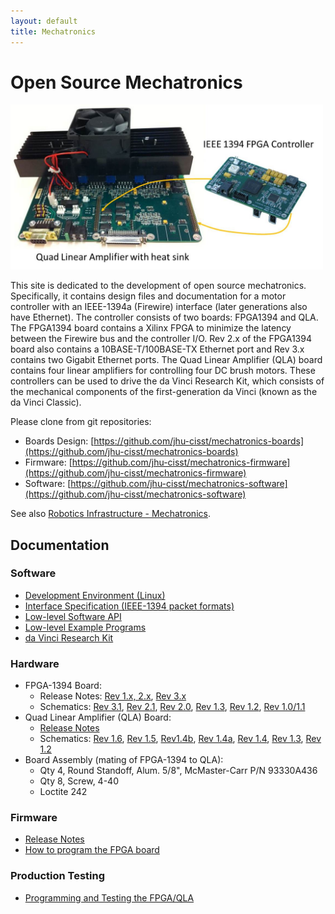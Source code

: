 ```yaml
---
layout: default
title: Mechatronics
---
```


# Open Source Mechatronics

<!-- pic here -->
<img src="./images/FirewireController.jpg" alt="FirewireController" style="width: 500px;"/>

This site is dedicated to the development of open source mechatronics. Specifically, it contains design files and documentation for a motor controller with an IEEE-1394a (Firewire) interface (later generations also have Ethernet). The controller consists of two boards: FPGA1394 and QLA. The FPGA1394 board contains a Xilinx FPGA to minimize the latency between the Firewire bus and the controller I/O. Rev 2.x of the FPGA1394 board also contains a 10BASE-T/100BASE-TX Ethernet port and Rev 3.x contains two Gigabit Ethernet ports. The Quad Linear Amplifier (QLA) board contains four linear amplifiers for controlling four DC brush motors. These controllers can be used to drive the da Vinci Research Kit, which consists of the mechanical components of the first-generation da Vinci (known as the da Vinci Classic).

Please clone from git repositories:  
 - Boards Design: [https://github.com/jhu-cisst/mechatronics-boards](https://github.com/jhu-cisst/mechatronics-boards)  
 - Firmware: [https://github.com/jhu-cisst/mechatronics-firmware](https://github.com/jhu-cisst/mechatronics-firmware)  
 - Software: [https://github.com/jhu-cisst/mechatronics-software](https://github.com/jhu-cisst/mechatronics-software)  

See also  [Robotics Infrastructure - Mechatronics](http://lcsr.jhu.edu/robotics-infrastructure-development-project).


## Documentation

### Software
 * [Development Environment (Linux)](https://github.com/jhu-cisst/mechatronics-software/wiki/Development-Environment)
 * [Interface Specification (IEEE-1394 packet formats)](https://github.com/jhu-cisst/mechatronics-software/wiki/Interface-Specification)
 * [Low-level Software API](https://github.com/jhu-cisst/mechatronics-software/wiki/Low-Level-Software-API)
 * [Low-level Example Programs](https://github.com/jhu-cisst/mechatronics-software/wiki/Example-Programs)
 * [da Vinci Research Kit](https://github.com/jhu-dvrk/sawIntuitiveResearchKit/wiki)

### Hardware
 * FPGA-1394 Board:
   * Release Notes: [Rev 1.x, 2.x](https://github.com/jhu-cisst/FPGA1394#release-notes), [Rev 3.x](https://github.com/jhu-cisst/FPGA1394V3#release-notes)
   * Schematics: [Rev 3.1](https://github.com/jhu-cisst/FPGA1394V3/blob/main/FPGA1394V3-Schematics.pdf), [Rev 2.1](https://github.com/jhu-cisst/FPGA1394/blob/Rev2.1/FPGA1394-Schematics.pdf), [Rev 2.0](https://github.com/jhu-cisst/FPGA1394/blob/Rev2.0/FPGA1394-Schematics.pdf), [Rev 1.3](https://github.com/jhu-cisst/FPGA1394/blob/Rev1.3/FPGA1394-Schematics.pdf), [Rev 1.2](https://github.com/jhu-cisst/FPGA1394/blob/Rev1.2/FPGA1394-Schematics.pdf), [Rev 1.0/1.1](https://github.com/jhu-cisst/FPGA1394/blob/Rev1.1/FPGA1394-Schematics.pdf)
 * Quad Linear Amplifier (QLA) Board:
   * [Release Notes](https://github.com/jhu-cisst/QLA#release-notes)
   * Schematics: [Rev 1.6](https://github.com/jhu-cisst/QLA/blob/master/QLA-Schematics.pdf), [Rev 1.5](https://github.com/jhu-cisst/QLA/blob/Rev1.5/QLA-Schematics.pdf), [Rev1.4b](https://github.com/jhu-cisst/QLA/blob/Rev1.4b/QLA-Schematics.pdf), [Rev 1.4a](https://github.com/jhu-cisst/QLA/blob/Rev1.4a/QLA-Schematics.pdf), [Rev 1.4](https://github.com/jhu-cisst/QLA/blob/Rev1.4/QLA-Schematics.pdf), [Rev 1.3](https://github.com/jhu-cisst/QLA/blob/Rev1.3-2014/QLA-Schematics.pdf), [Rev 1.2](https://github.com/jhu-cisst/QLA/blob/Rev1.2/QLA-Schematics.pdf)
 * Board Assembly (mating of FPGA-1394 to QLA):
   * Qty 4, Round Standoff, Alum. 5/8", McMaster-Carr P/N 93330A436
   * Qty 8, Screw, 4-40
   * Loctite 242

### Firmware
 * [Release Notes](https://github.com/jhu-cisst/mechatronics-firmware/wiki/FPGA-Firmware-Release-Notes)
 * [How to program the FPGA board](https://github.com/jhu-cisst/mechatronics-firmware/wiki/FPGA-Program)

### Production Testing
 * [Programming and Testing the FPGA/QLA](https://github.com/jhu-cisst/mechatronics/wiki/ProductionTesting)
